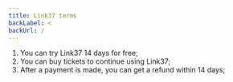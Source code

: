 ```yaml
---
title: Link37 terms
backLabel: <
backUrl: /
---
```


1. You can try Link37 14 days for free;
2. You can buy tickets to continue using Link37;
3. After a payment is made, you can get a refund within 14 days;
